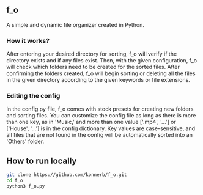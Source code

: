 ## f_o

A simple and dynamic file organizer created in Python.

### How it works? 

After entering your desired directory for sorting, f_o will verify if the directory exists and if any files exist. Then, with the given configuration, f_o will check which folders need to be created for the sorted files. After confirming the folders created, f_o will begin sorting or deleting all the files in the given directory according to the given keywords or file extensions. 

### Editing the config

In the config.py file, f_o comes with stock presets for creating new folders and sorting files. You can customize the config file as long as there is more than one key, as in 'Music,' and more than one value ['.mp4', '...'] or ['House', '...'] is in the config dictionary. Key values are case-sensitive, and all files that are not found in the config will be automatically sorted into an 'Others' folder.

## How to run locally

```bash
git clone https://github.com/konnerb/f_o.git
cd f_o
python3 f_o.py
```